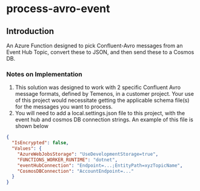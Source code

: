 # process-avro-event

## Introduction
An Azure Function designed to pick Confluent-Avro messages from an Event Hub Topic, convert these to JSON, and then send these to a Cosmos DB.

### Notes on Implementation
1. This solution was designed to work with 2 specific Confluent Avro message formats, defined by Temenos, in a customer project.  Your use of this project would necessitate getting the applicable schema file(s) for the messages you want to process.
2. You will need to add a local.settings.json file to this project, with the event hub and cosmos DB connection strings.  An example of this file is shown below

```json
{
  "IsEncrypted": false,
  "Values": {
    "AzureWebJobsStorage": "UseDevelopmentStorage=true",
    "FUNCTIONS_WORKER_RUNTIME": "dotnet",
    "eventHubConnection": "Endpoint=...;EntityPath=xyzTopicName",
    "CosmosDBConnection": "AccountEndpoint=..."
  }
}
```
